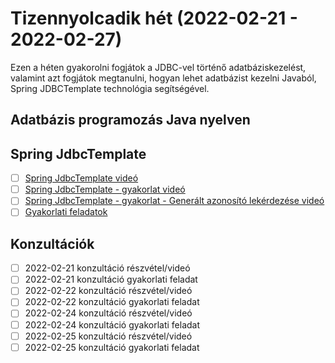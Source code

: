# Tizennyolcadik hét (2022-02-21 - 2022-02-27)

Ezen a héten gyakorolni fogjátok a JDBC-vel történő adatbáziskezelést, valamint azt fogjátok megtanulni,
hogyan lehet adatbázist kezelni Javaból, Spring JDBCTemplate technológia segítségével.

## Adatbázis programozás Java nyelven

## Spring JdbcTemplate

* [ ] [Spring JdbcTemplate videó](https://e-learning.training360.com/courses/take/adatbazis-programozas-jpa-technologiaval/lessons/30468988-spring-jdbctemplate)
* [ ] [Spring JdbcTemplate - gyakorlat videó](https://e-learning.training360.com/courses/take/adatbazis-programozas-jpa-technologiaval/lessons/30468991-spring-jdbctemplate-gyakorlat)
* [ ] [Spring JdbcTemplate - gyakorlat - Generált azonosító lekérdezése videó](https://e-learning.training360.com/courses/take/adatbazis-programozas-jpa-technologiaval/lessons/30468996-spring-jdbctemplate-gyakorlat-generalt-azonosito-lekerdezese)
* [ ] [Gyakorlati feladatok](https://github.com/Training360/java-jpa-public/blob/master/jdbc-lab.md)

## Konzultációk

* [ ] 2022-02-21 konzultáció részvétel/videó
* [ ] 2022-02-21 konzultáció gyakorlati feladat
* [ ] 2022-02-22 konzultáció részvétel/videó
* [ ] 2022-02-22 konzultáció gyakorlati feladat
* [ ] 2022-02-24 konzultáció részvétel/videó
* [ ] 2022-02-24 konzultáció gyakorlati feladat
* [ ] 2022-02-25 konzultáció részvétel/videó
* [ ] 2022-02-25 konzultáció gyakorlati feladat